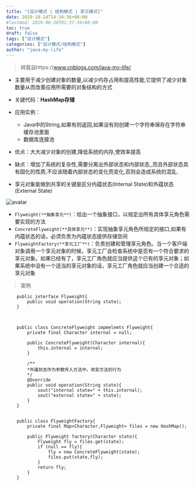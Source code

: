 ```yaml
---
title: "[设计模式 | 结构模式 | 享元模式]"
date: 2019-10-24T14:34:56+08:00
#lastmod: 2019-08-30T01:37:56+08:00
toc: true
draft: false
tags: ["设计模式"]
categories: ["设计模式/结构模式"]
author: "java-my-life"
---
```


> 转载自https://www.cnblogs.com/java-my-life/

- 主要用于减少创建对象的数量,以减少内存占用和提高性能,它提供了减少对象数量从而改善应用所需要的对象结构的方式
- 关键代码：**HashMap存储**
- 应用实例：
    - Java中的String,如果有则返回,如果没有则创建一个字符串保存在字符串缓存池里面
    - 数据库连接池

- 优点：大大减少对象的创建,降低系统的内存,使效率提高
- 缺点：增加了系统的复杂性,需要分离出外部状态和内部状态,,而且外部状态具有固化的性质,不应该随着内部状态的变化而变化,否则会造成系统的混乱.

- 享元对象能做到共享的关键是区分内蕴状态(Internal State)和外蕴状态(External State)

![avatar](https://cdn.jsdelivr.net/gh/facedamon/MarkDownPhotos@master/Design-Patterns/Structural-Type/flyweight/架构图.png)

- `Flyweight(**抽象享元**)`：给出一个抽象接口，以规定出所有具体享元角色需要实现的方法
- `ConcreteFlyweight(**具体享元**)`：实现抽象享元角色所规定的接口,如果有内蕴状态的话，必须负责为内蕴状态提供存储空间
- `FlyweightFactory(**享元工厂**)`：负责创建和管理享元角色。当一个客户端对象调用一个享元对象的时候，享元工厂会检查系统中是否有一个符合要求的享元对象。如果已经有了，享元工厂角色就应当提供这个已有的享元对象；如果系统中没有一个适当的享元对象的话，享元工厂角色就应当创建一个合适的享元对象

> 案例


        public interface Flyweight{
            public void operation(String state);
        }



        public class ConcreteFlyweight impmelemts Flyweight{
            private final Character internal = null;
            
            public ConcreteFlyweight(Character internal){
                this.internal = internal;
            }
            
            /**
            *外蕴状态作为参数传入方法中，改变方法的行为
            */
            @Override
            public void operation(String state){
                sout("internal state=" + this.internal);
                sout("external state=" + state);
            }
        }


        public class FlyweightFactory{
            private final Map<Character,Flyweight> files = new HashMap();
            
            public Flyweight factory(Character state){
                Flyweight fly = files.get(state);
                if (null == fly){
                    fly = new ConcreteFlyweight(state);
                    files.put(state,fly);
                }
                return fly;
            }
        }








